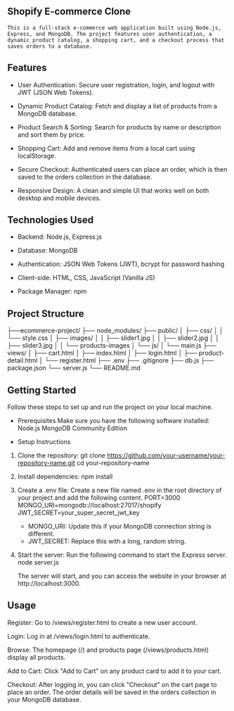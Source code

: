 ## Shopify E-commerce Clone
    This is a full-stack e-commerce web application built using Node.js, Express, and MongoDB. The project features user authentication, a dynamic product catalog, a shopping cart, and a checkout process that saves orders to a database.


## Features
* User Authentication: Secure user registration, login, and logout with JWT (JSON Web Tokens).

* Dynamic Product Catalog: Fetch and display a list of products from a MongoDB database.

* Product Search & Sorting: Search for products by name or description and sort them by price.

* Shopping Cart: Add and remove items from a local cart using localStorage.

* Secure Checkout: Authenticated users can place an order, which is then saved to the orders collection in the database.

* Responsive Design: A clean and simple UI that works well on both desktop and mobile devices.


## Technologies Used
* Backend: Node.js, Express.js

* Database: MongoDB

* Authentication: JSON Web Tokens (JWT), bcrypt for password hashing

* Client-side: HTML, CSS, JavaScript (Vanilla JS)

* Package Manager: npm


## Project Structure
├──ecommerce-project/
├── node_modules/
├── public/
│   ├── css/
│   │   └── style.css
│   ├── images/
│   │   ├── slider1.jpg
│   │   ├── slider2.jpg
│   │   ├── slider3.jpg
│   │   └── products-images
│   └── js/
│       └── main.js
├── views/
│   ├── cart.html
│   ├── index.html
│   ├── login.html
│   ├── product-detail.html
│   └── register.html
├── .env
├── .gitignore
├── db.js
├── package.json
└── server.js
└── README.md


## Getting Started
Follow these steps to set up and run the project on your local machine.

* Prerequisites
Make sure you have the following software installed:
Node.js
MongoDB Community Edition

* Setup Instructions
1. Clone the repository:
   git clone https://github.com/your-username/your-repository-name.git
   cd your-repository-name 

2. Install dependencies:
   npm install

3. Create a .env file:
   Create a new file named .env in the root directory of your project and add the following content.
     PORT=3000
     MONGO_URI=mongodb://localhost:27017/shopify
     JWT_SECRET=your_super_secret_jwt_key

    * MONGO_URI: Update this if your MongoDB connection string is different.
    * JWT_SECRET: Replace this with a long, random string.

4. Start the server:
   Run the following command to start the Express server.
   node server.js 

   The server will start, and you can access the website in your browser at http://localhost:3000.


## Usage
Register: Go to /views/register.html to create a new user account.

Login: Log in at /views/login.html to authenticate.

Browse: The homepage (/) and products page (/views/products.html) display all products.

Add to Cart: Click "Add to Cart" on any product card to add it to your cart.

Checkout: After logging in, you can click "Checkout" on the cart page to place an order. The order details will be saved in the orders collection in your MongoDB database.